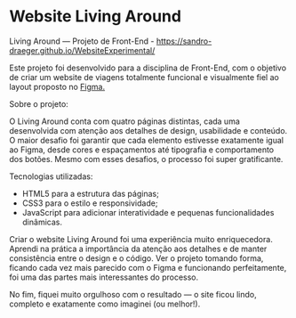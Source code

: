 # Website Living Around

Living Around — Projeto de Front-End - https://sandro-draeger.github.io/WebsiteExperimental/

Este projeto foi desenvolvido para a disciplina de Front-End, com o objetivo de criar um website de viagens totalmente funcional e visualmente fiel ao layout proposto no <a href="https://www.figma.com/design/j3a8zRO9N8fYDaFr1FkmKr/LandPage?node-id=3-5&p=f&t=jcmougqCpnGBs0tg-0">Figma.</a>

Sobre o projeto:

O Living Around conta com quatro páginas distintas, cada uma desenvolvida com atenção aos detalhes de design, usabilidade e conteúdo. O maior desafio foi garantir que cada elemento estivesse exatamente igual ao Figma, desde cores e espaçamentos até tipografia e comportamento dos botões.
Mesmo com esses desafios, o processo foi super gratificante.

Tecnologias utilizadas:

- HTML5 para a estrutura das páginas;
- CSS3 para o estilo e responsividade;
- JavaScript para adicionar interatividade e pequenas funcionalidades dinâmicas.

Criar o website Living Around foi uma experiência muito enriquecedora. Aprendi na prática a importância da atenção aos detalhes e de manter consistência entre o design e o código. Ver o projeto tomando forma, ficando cada vez mais parecido com o Figma e funcionando perfeitamente, foi uma das partes mais interessantes do processo.

No fim, fiquei muito orgulhoso com o resultado — o site ficou lindo, completo e exatamente como imaginei (ou melhor!).
